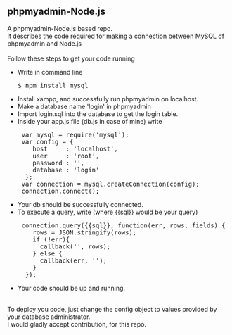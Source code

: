 ## phpmyadmin-Node.js
A phpmyadmin-Node.js based repo.<br>
It describes the code required for making a connection between MySQL of phpmyadmin and Node.js<br>
<br>
Follow these steps to get your code running <br>
<ul>
 <li>Write in command line</li>
  <pre>$ npm install mysql </pre>
 <li>Install xampp, and successfully run phpmyadmin on localhost.</li>
 <li>Make a database name 'login' in phpmyadmin</li>
 <li>Import login.sql into the database to get the login table.</li>
 <li>Inside your app.js file (db.js in case of mine) write</li>
 <pre>
 var mysql = require('mysql');
 var config = {
    host     : 'localhost',
    user     : 'root',
    password : '',
    database : 'login'
  };
 var connection = mysql.createConnection(config);
 connection.connect();</pre>
 <li>Your db should be successfully connected.</li>
 <li>To execute a query, write (where {{sql}} would be your query) </li>
 <pre>
 connection.query({{sql}}, function(err, rows, fields) {
    rows = JSON.stringify(rows);
    if (!err){
      callback('', rows);
    } else {
      callback(err, '');
    }
  });</pre>
  <li>Your code should be up and running.</li>
</ul>
<br>
To deploy you code, just change the config object to values provided by your database administrator.
<br>
I would gladly accept contribution, for this repo.
